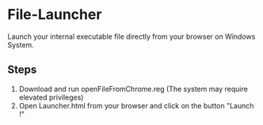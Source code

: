 # File-Launcher
Launch your internal executable file directly from your browser on Windows System.
## Steps
1. Download and run openFileFromChrome.reg (The system may require elevated privileges)
2. Open Launcher.html from your browser and click on the button "Launch !"
